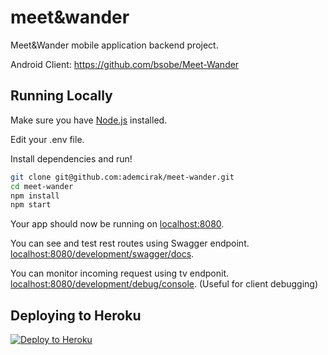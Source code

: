 # meet&wander

Meet&Wander mobile application backend project.

Android Client: https://github.com/bsobe/Meet-Wander

## Running Locally

Make sure you have [Node.js](http://nodejs.org/) installed.

Edit your .env file.

Install dependencies and run!

```sh
git clone git@github.com:ademcirak/meet-wander.git
cd meet-wander
npm install
npm start
```

Your app should now be running on [localhost:8080](http://localhost:8080/).

You can see and test rest routes using Swagger endpoint. [localhost:8080/development/swagger/docs](http://localhost:8080/development/swagger/docs).

You can monitor incoming request using tv endponit. [localhost:8080/development/debug/console](http://localhost:8080/development/debug/console). (Useful for client debugging)

## Deploying to Heroku

[![Deploy to Heroku](https://www.herokucdn.com/deploy/button.png)](https://heroku.com/deploy)

